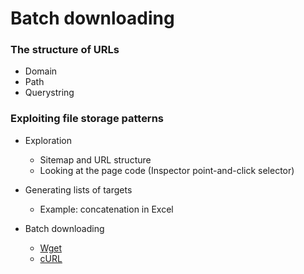 # Batch downloading

### The structure of URLs

- Domain
- Path
- Querystring


### Exploiting file storage patterns

- Exploration
    - Sitemap and URL structure
    - Looking at the page code (Inspector point-and-click selector)

- Generating lists of targets
    - Example: concatenation in Excel

- Batch downloading
    - [Wget](https://www.gnu.org/software/wget/)
    - [cURL](https://curl.se)
